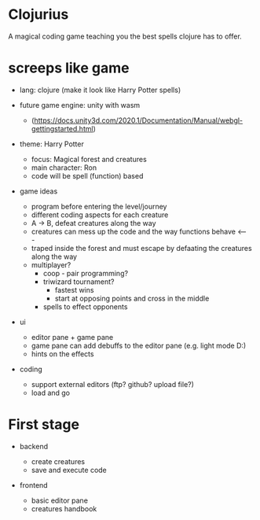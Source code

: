 # Clojurius
A magical coding game teaching you the best spells clojure has to offer.

# screeps like game <Runefarer>
- lang: clojure (make it look like Harry Potter spells)
- future game engine: unity with wasm <KanawanagasakiYoko>
  - (https://docs.unity3d.com/2020.1/Documentation/Manual/webgl-gettingstarted.html)
- theme: Harry Potter
  - focus: Magical forest and creatures
  - main character: Ron
  - code will be spell (function) based

- game ideas
  - program before entering the level/journey <KanawanagasakiYoko>
  - different coding aspects for each creature <Runefarer>
  - A -> B, defeat creatures along the way <Runefarer>
  - creatures can mess up the code and the way functions behave <KanawanagasakiYoko> <---
  - traped inside the forest and must escape by defaating the creatures along the way <Stone>
  - multiplayer? 
    - coop - pair programming? 
    - triwizard tournament? 
      - fastest wins
      - start at opposing points and cross in the middle
    - spells to effect opponents

- ui
  - editor pane + game pane
  - game pane can add debuffs to the editor pane (e.g. light mode D:)
  - hints on the effects

- coding
  - support external editors (ftp? github? upload file?)
  - load and go


# First stage
- backend
  - create creatures
  - save and execute code

- frontend
  - basic editor pane
  - creatures handbook

